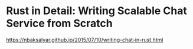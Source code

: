 # Rust in Detail: Writing Scalable Chat Service from Scratch

https://nbaksalyar.github.io/2015/07/10/writing-chat-in-rust.html

